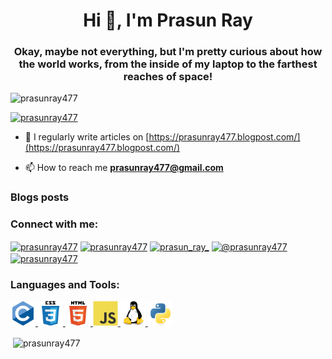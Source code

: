 <h1 align="center">Hi 👋, I'm Prasun Ray</h1>
<h3 align="center">Okay, maybe not everything, but I'm pretty curious about how the world works, from the inside of my laptop to the farthest reaches of space!</h3>

<p align="left"> <img src="https://komarev.com/ghpvc/?username=prasunray477&label=Profile%20views&color=0e75b6&style=flat" alt="prasunray477" /> </p>

<p align="left"> <a href="https://twitter.com/prasunray477" target="blank"><img src="https://img.shields.io/twitter/follow/prasunray477?logo=twitter&style=for-the-badge" alt="prasunray477" /></a> </p>

- 📝 I regularly write articles on [https://prasunray477.blogpost.com/](https://prasunray477.blogpost.com/)

- 📫 How to reach me **prasunray477@gmail.com**

### Blogs posts
<!-- BLOG-POST-LIST:START -->
<!-- BLOG-POST-LIST:END -->

<h3 align="left">Connect with me:</h3>
<p align="left">
<a href="https://dev.to/prasunray477" target="blank"><img align="center" src="https://raw.githubusercontent.com/rahuldkjain/github-profile-readme-generator/master/src/images/icons/Social/devto.svg" alt="prasunray477" height="30" width="40" /></a>
<a href="https://twitter.com/prasunray477" target="blank"><img align="center" src="https://raw.githubusercontent.com/rahuldkjain/github-profile-readme-generator/master/src/images/icons/Social/twitter.svg" alt="prasunray477" height="30" width="40" /></a>
<a href="https://instagram.com/prasun_ray_" target="blank"><img align="center" src="https://raw.githubusercontent.com/rahuldkjain/github-profile-readme-generator/master/src/images/icons/Social/instagram.svg" alt="prasun_ray_" height="30" width="40" /></a>
<a href="https://hashnode.com/@prasunray477" target="blank"><img align="center" src="https://raw.githubusercontent.com/rahuldkjain/github-profile-readme-generator/master/src/images/icons/Social/hashnode.svg" alt="@prasunray477" height="30" width="40" /></a>
<a href="https://www.hackerrank.com/prasunray477" target="blank"><img align="center" src="https://raw.githubusercontent.com/rahuldkjain/github-profile-readme-generator/master/src/images/icons/Social/hackerrank.svg" alt="prasunray477" height="30" width="40" /></a>
</p>

<h3 align="left">Languages and Tools:</h3>
<p align="left"> <a href="https://www.cprogramming.com/" target="_blank" rel="noreferrer"> <img src="https://raw.githubusercontent.com/devicons/devicon/master/icons/c/c-original.svg" alt="c" width="40" height="40"/> </a> <a href="https://www.w3schools.com/css/" target="_blank" rel="noreferrer"> <img src="https://raw.githubusercontent.com/devicons/devicon/master/icons/css3/css3-original-wordmark.svg" alt="css3" width="40" height="40"/> </a> <a href="https://www.w3.org/html/" target="_blank" rel="noreferrer"> <img src="https://raw.githubusercontent.com/devicons/devicon/master/icons/html5/html5-original-wordmark.svg" alt="html5" width="40" height="40"/> </a> <a href="https://developer.mozilla.org/en-US/docs/Web/JavaScript" target="_blank" rel="noreferrer"> <img src="https://raw.githubusercontent.com/devicons/devicon/master/icons/javascript/javascript-original.svg" alt="javascript" width="40" height="40"/> </a> <a href="https://www.linux.org/" target="_blank" rel="noreferrer"> <img src="https://raw.githubusercontent.com/devicons/devicon/master/icons/linux/linux-original.svg" alt="linux" width="40" height="40"/> </a> <a href="https://www.python.org" target="_blank" rel="noreferrer"> <img src="https://raw.githubusercontent.com/devicons/devicon/master/icons/python/python-original.svg" alt="python" width="40" height="40"/> </a> </p>

<p>&nbsp;<img align="center" src="https://github-readme-stats.vercel.app/api?username=prasunray477&show_icons=true&locale=en" alt="prasunray477" /></p>

